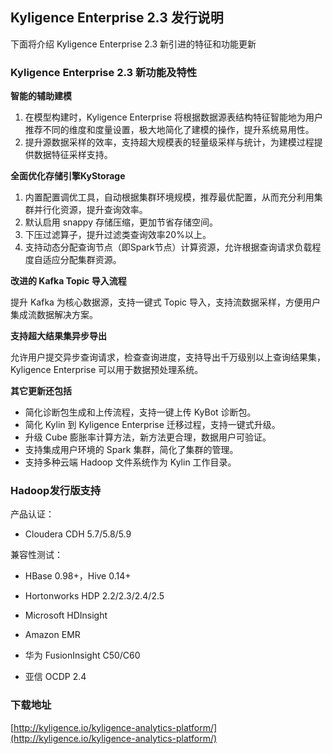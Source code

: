 ## Kyligence Enterprise 2.3 发行说明

下面将介绍 Kyligence Enterprise 2.3 新引进的特征和功能更新

### Kyligence Enterprise 2.3 新功能及特性

**智能的辅助建模**

1. 在模型构建时，Kyligence Enterprise 将根据数据源表结构特征智能地为用户推荐不同的维度和度量设置，极大地简化了建模的操作，提升系统易用性。
2. 提升源数据采样的效率，支持超大规模表的轻量级采样与统计，为建模过程提供数据特征采样支持。

**全面优化存储引擎KyStorage**

1. 内置配置调优工具，自动根据集群环境规模，推荐最优配置，从而充分利用集群并行化资源，提升查询效率。
2. 默认启用 snappy 存储压缩，更加节省存储空间。
3. 下压过滤算子，提升过滤类查询效率20%以上。
4. 支持动态分配查询节点（即Spark节点）计算资源，允许根据查询请求负载程度自适应分配集群资源。

**改进的 Kafka Topic 导入流程**

提升 Kafka 为核心数据源，支持一键式 Topic 导入，支持流数据采样，方便用户集成流数据解决方案。

**支持超大结果集异步导出**

允许用户提交异步查询请求，检查查询进度，支持导出千万级别以上查询结果集，Kyligence Enterprise 可以用于数据预处理系统。

**其它更新还包括**

- 简化诊断包生成和上传流程，支持一键上传 KyBot 诊断包。
- 简化 Kylin 到 Kyligence Enterprise 迁移过程，支持一键式升级。
- 升级 Cube 膨胀率计算方法，新方法更合理，数据用户可验证。
- 支持集成用户环境的 Spark 集群，简化了集群的管理。
- 支持多种云端 Hadoop 文件系统作为 Kylin 工作目录。



### Hadoop发行版支持

产品认证：

* Cloudera CDH 5.7/5.8/5.9

兼容性测试：

* HBase 0.98+，Hive 0.14+

* Hortonworks HDP 2.2/2.3/2.4/2.5

* Microsoft HDInsight

* Amazon EMR

* 华为 FusionInsight C50/C60

* 亚信 OCDP 2.4



### 下载地址

[http://kyligence.io/kyligence-analytics-platform/](http://kyligence.io/kyligence-analytics-platform/)


